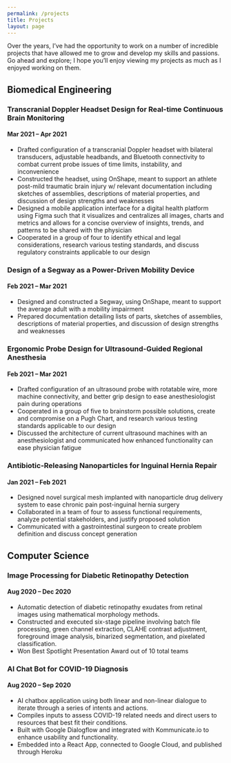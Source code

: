 ```yaml
---
permalink: /projects
title: Projects
layout: page
---
```

Over the years, I’ve had the opportunity to work on a number of incredible projects that have allowed me to grow and develop my skills and passions. Go ahead and explore; I hope you’ll enjoy viewing my projects as much as I enjoyed working on them.
## Biomedical Engineering
### Transcranial Doppler Headset Design for Real-time Continuous Brain Monitoring
#### Mar 2021 – Apr 2021

- Drafted configuration of a transcranial Doppler headset with bilateral transducers, adjustable headbands, and Bluetooth connectivity to combat current probe issues of time limits, instability, and inconvenience
- Constructed the headset, using OnShape, meant to support an athlete post-mild traumatic brain injury w/ relevant documentation including sketches of assemblies, descriptions of material properties, and discussion of design strengths and weaknesses
- Designed a mobile application interface for a digital health platform using Figma such that it visualizes and centralizes all images, charts and metrics and allows for a concise overview of insights, trends, and patterns to be shared with the physician
- Cooperated in a group of four to identify ethical and legal considerations, research various testing standards, and discuss regulatory constraints applicable to our design

### Design of a Segway as a Power-Driven Mobility Device
#### Feb 2021 – Mar 2021

- Designed and constructed a Segway, using OnShape, meant to support the average adult with a mobility impairment
- Prepared documentation detailing lists of parts, sketches of assemblies, descriptions of material properties, and discussion of design strengths and weaknesses

### Ergonomic Probe Design for Ultrasound-Guided Regional Anesthesia
#### Feb 2021 – Mar 2021

- Drafted configuration of an ultrasound probe with rotatable wire, more machine connectivity, and better grip design to ease anesthesiologist pain during operations
- Cooperated in a group of five to brainstorm possible solutions, create and compromise on a Pugh Chart, and research various testing standards
applicable to our design
- Discussed the architecture of current ultrasound machines with an anesthesiologist and communicated how enhanced functionality can ease physician fatigue

### Antibiotic-Releasing Nanoparticles for Inguinal Hernia Repair
#### Jan 2021 – Feb 2021

- Designed novel surgical mesh implanted with nanoparticle drug delivery system to ease chronic pain post-inguinal hernia surgery
- Collaborated in a team of four to assess functional requirements, analyze potential stakeholders, and justify proposed solution
- Communicated with a gastrointestinal surgeon to create problem definition and discuss concept generation

## Computer Science

### Image Processing for Diabetic Retinopathy Detection
#### Aug 2020 – Dec 2020

- Automatic detection of diabetic retinopathy exudates from retinal images using mathematical morphology methods.
- Constructed and executed six-stage pipeline involving batch file processing, green channel extraction, CLAHE contrast adjustment, foreground image analysis, binarized segmentation, and pixelated classification.
- Won Best Spotlight Presentation Award out of 10 total teams

### AI Chat Bot for COVID-19 Diagnosis
#### Aug 2020 – Sep 2020

- AI chatbox application using both linear and non-linear dialogue to iterate through a series of intents and actions.
- Compiles inputs to assess COVID-19 related needs and direct users to resources that best fit their conditions.
- Built with Google Dialogflow and integrated with Kommunicate.io to enhance usability and functionality.
- Embedded into a React App, connected to Google Cloud, and published through Heroku